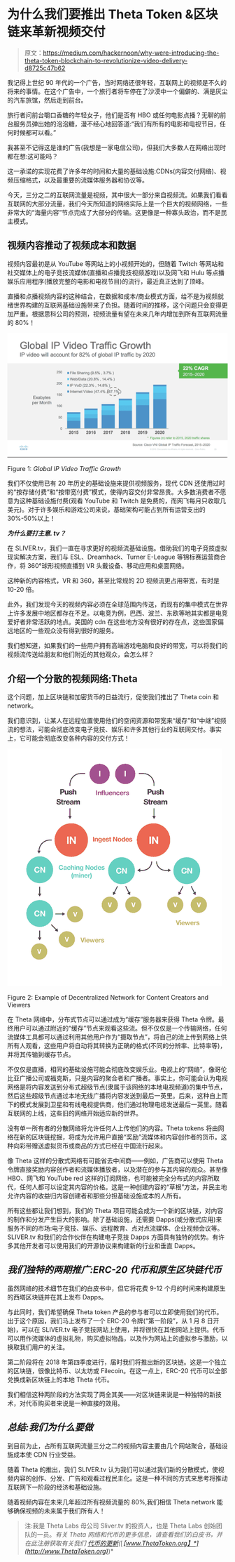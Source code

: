 # 为什么我们要推出 Theta Token &区块链来革新视频交付

> 原文：<https://medium.com/hackernoon/why-were-introducing-the-theta-token-blockchain-to-revolutionize-video-delivery-d8725c47b62>

我记得上世纪 90 年代的一个广告，当时网络还很年轻，互联网上的视频是不久的将来的事情。在这个广告中，一个旅行者将车停在了沙漠中一个偏僻的、满是灰尘的汽车旅馆，然后走到前台。

旅行者问前台嚼口香糖的年轻女子，他们是否有 HBO 或任何电影点播？无聊的前台服务员弹出她的泡泡糖，漫不经心地回答道:“我们有所有的电影和电视节目，任何时候都可以看。”

我甚至不记得这是谁的广告(我想是一家电信公司)，但我们大多数人在网络出现时都在想:这可能吗？

这一承诺的实现花费了许多年的时间和大量的基础设施:CDNs(内容交付网络)、视频压缩格式，以及最重要的流媒体服务器和协议等。

今天，三分之二的互联网流量是视频，其中很大一部分来自视频流。如果我们看看互联网的大部分流量，我们今天所知道的网络实际上是一个巨大的视频网络，一些非常大的“海量内容”节点完成了大部分的传输。这更像是一种寡头政治，而不是民主模式。

## 视频内容推动了视频成本和数据

视频内容最初是从 YouTube 等网站上的小视频开始的，但随着 Twitch 等网站和社交媒体上的电子竞技流媒体(直播和点播竞技视频游戏)以及网飞和 Hulu 等点播娱乐应用程序(播放完整的电影和电视节目)的流行，最近真正达到了顶峰。

直播和点播视频内容的这种结合，在数据和成本/商业模式方面，给不是为视频就绪世界构建的互联网基础设施带来了负担。随着时间的推移，这个问题只会变得更加严重。根据思科公司的预测，视频流量有望在未来几年内增加到所有互联网流量的 80%！

![](img/838bff93dd7077e01fd1a9372a7f0c5f.png)

Figure 1: *Global IP Video Traffic Growth*

我们不仅使用已有 20 年历史的基础设施来提供视频服务，现代 CDN 还使用过时的“按存储付费”和“按带宽付费”模式，使得内容交付非常昂贵。大多数消费者不愿意为这种基础设施付费(观看 YouTube 和 Twitch 是免费的，而网飞每月只收取几美元)。对于许多娱乐和游戏公司来说，基础架构可能占到所有运营支出的 30%-50%以上！

***为什么要打主意. tv？***

在 SLIVER.tv，我们一直在寻求更好的视频流基础设施。借助我们的电子竞技虚拟现实解决方案，我们与 ESL、Dreamhack、Turner E-League 等锦标赛运营商合作，将 360°球形视频直播到 VR 头戴设备、移动应用和桌面网络。

这种新的内容格式，VR 和 360，甚至比常规的 2D 视频流更占用带宽，有时是 10-20 倍。

此外，我们发现今天的视频内容必须在全球范围内传送，而现有的集中模式在世界上许多发展中地区都存在不足。以电竞为例，巴西、波兰、东欧等地其实都是电竞爱好者非常活跃的地点。美国的 cdn 在这些地方没有很好的存在点，这些国家偏远地区的一些观众没有得到很好的服务。

我们想知道，如果我们的一些用户拥有高端游戏电脑和良好的带宽，可以将我们的视频流传送给朋友和他们附近的其他观众，会怎么样？

## 介绍一个分散的视频网络:Theta

这个问题，加上区块链和加密货币的日益流行，促使我们推出了 Theta coin 和 network。

我们意识到，让某人在远程位置使用他们的空闲资源和带宽来“缓存”和“中继”视频流的想法，可能会彻底改变电子竞技、娱乐和许多其他行业的互联网交付。事实上，它可能会彻底改变各种内容的交付方式！

![](img/6eb0f98e641068d64fdbf3ba837783a3.png)

Figure 2: Example of Decentralized Network for Content Creators and Viewers

在 Theta 网络中，分布式节点可以通过成为“缓存”服务器来获得 Theta 令牌。最终用户可以通过附近的“缓存”节点来观看这些流。但不仅仅是一个传输网络，任何流媒体工具都可以通过利用其他用户作为“摄取节点”，将自己的流上传到网络上供所有人观看，这些用户将自动将其转换为正确的格式(不同的分辨率、比特率等)，并将其传输到缓存节点。

不仅仅是直播，相同的基础设施可能会彻底改变娱乐业。电视上的“网络”，像哥伦比亚广播公司或福克斯，只是内容的聚合者和广播者。事实上，你可能会认为电视网络是将内容发送到分布式超级节点(隶属于该网络的本地电视频道)的集中节点，然后这些超级节点通过本地无线广播将内容发送到最后一英里。后来，这种自上而下的模式发展到卫星和有线电视提供商，他们通过物理电缆发送最后一英里。随着互联网的上线，这些旧的网络开始适应新的世界。

没有单一所有者的分散网络将允许任何人上传他们的内容。Theta tokens 将由网络在新的区块链挖掘，将成为允许用户直接“奖励”流媒体和内容创作者的货币。这种向彩带赠送虚拟货币或商品的方式已经在中国流行起来。

像 Theta 这样的分散式网络有可能省去中间商——例如，广告商可以使用 Theta 令牌直接奖励内容创作者和流媒体播放者，以及潜在的参与其内容的观众。甚至像 HBO、网飞和 YouTube red 这样的订阅网络，也可能被完全分布式的内容所取代，任何人都可以设定其内容的价格。这是一种创建内容的“草根”方法，并民主地允许内容的收益归内容创建者和那些分担基础设施成本的人所有。

所有这些都让我们想到，我们的 Theta 项目可能会成为一个新的区块链，对内容的制作和分发产生巨大的影响。除了基础设施，还需要 Dapps(或分散式应用)来服务不同的市场:电子竞技、娱乐、远程教育、点对点流媒体、企业视频会议等。SLIVER.tv 和我们的合作伙伴在构建电子竞技 Dapps 方面具有独特的优势。有许多其他开发者可以使用我们的开源协议来构建新的行业和垂直 Dapps。

## ***我们独特的两期推广:ERC-20 代币和原生区块链代币***

虽然网络的技术细节在我们的白皮书中，但它将花费 9-12 个月的时间来构建原生的西塔区块链并在其上发布 Dapps。

与此同时，我们希望确保 Theta token 产品的参与者可以立即使用我们的代币。出于这个原因，我们马上发布了一个 ERC-20 令牌(“第一阶段”，从 1 月 8 日开始)，可以在 SLIVER.tv 电子竞技网站上使用，并将很快在其他网站上提供。代币可以用作流媒体的虚拟礼物，购买虚拟物品，以及作为网站上的虚拟参与激励，以换取我们用户的关注。

第二阶段将在 2018 年第四季度进行，届时我们将推出新的区块链。这是一个独立的区块链，很像比特币、以太坊或 Filecoin。在这一点上，ERC-20 代币可以全部兑换成新区块链上的本地 Theta 代币。

我们相信这种两阶段的方法实现了两全其美——对区块链来说是一种独特的新技术，对代币购买者来说是一种直接的效用。

## ***总结:我们为什么要做***

到目前为止，占所有互联网流量三分之二的视频内容主要由几个网站聚合，基础设施成本使 CDN 行业受益。

随着 Theta 的推出，我们 SLIVER.tv 认为我们可以通过我们新的分散模式，使视频内容的创作、分发、广告和观看过程民主化。这是一种不同的方式来思考将推动互联网下一阶段的经济和基础设施。

随着视频内容在未来几年超过所有视频流量的 80%,我们相信 Theta network 能够确保视频的未来属于我们所有人！

> 注:我是 Theta Labs 母公司 Sliver.tv 的投资人，也是 Theta Labs 创始团队的一员。*有关 Theta 网络和代币的更多信息，请查看我们的白皮书，并在此注册获取有关我们* [*代币的更新*](http://www.thetatoken.org)*(*[*【www.ThetaToken.org】*](http://www.ThetaToken.org)*)*